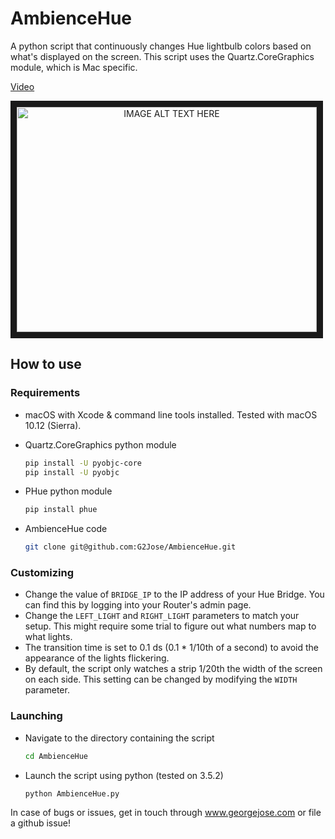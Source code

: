 # AmbienceHue

A python script that continuously changes Hue lightbulb colors based on what's displayed on the screen. This script uses the Quartz.CoreGraphics module, which is Mac specific. 

[Video](http://www.youtube.com/watch?feature=player_embedded&v=pHmz-tI5FK0)

<a align="center" style="text-align:center;" href="http://www.youtube.com/watch?feature=player_embedded&v=pHmz-tI5FK0
" target="_blank"><img align="center" style="text-align:center;" src="http://img.youtube.com/vi/pHmz-tI5FK0/0.jpg" 
alt="IMAGE ALT TEXT HERE" width="480" height="360" border="10" /></a>

## How to use
### Requirements
- macOS with Xcode & command line tools installed. Tested with macOS 10.12 (Sierra).

- Quartz.CoreGraphics python module

	```bash
	pip install -U pyobjc-core
	pip install -U pyobjc
	```

- PHue python module

	```bash
	pip install phue
	```

- AmbienceHue code

	```bash
	git clone git@github.com:G2Jose/AmbienceHue.git
	```

### Customizing
- Change the value of `BRIDGE_IP` to the IP address of your Hue Bridge. You can find this by logging into your Router's admin page. 
- Change the `LEFT_LIGHT` and `RIGHT_LIGHT` parameters to match your setup. This might require some trial to figure out what numbers map to what lights. 
- The transition time is set to 0.1 ds (0.1 * 1/10th of a second) to avoid the appearance of the lights flickering. 
- By default, the script only watches a strip 1/20th the width of the screen on each side. This setting can be changed by modifying the `WIDTH` parameter.

### Launching
- Navigate to the directory containing the script

	```bash
	cd AmbienceHue
	```

- Launch the script using python (tested on 3.5.2)

	```bash
	python AmbienceHue.py
	```

In case of bugs or issues, get in touch through www.georgejose.com or file a github issue!
